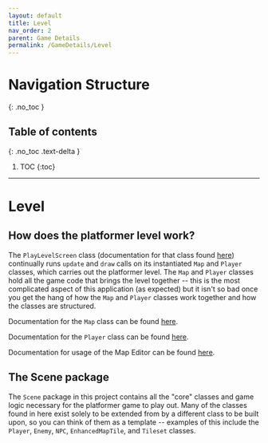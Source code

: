 ```yaml
---
layout: default
title: Level
nav_order: 2
parent: Game Details
permalink: /GameDetails/Level
---
```


# Navigation Structure
{: .no_toc }

## Table of contents
{: .no_toc .text-delta }

1. TOC
{:toc}

---

# Level

## How does the platformer level work?

The `PlayLevelScreen` class (documentation for that class found [here](./ScreensSubSections/play-level-screen.md)) continually runs `update` and `draw` calls
on its instantiated `Map` and `Player` classes, which carries out the platformer level. The `Map` and `Player` classes
hold all the game code that brings the level together -- this is the most complicated aspect of this application (as expected)
but it isn't so bad once you get the hang of how the `Map` and `Player` classes work together and how the classes are structured.

Documentation for the `Map` class can be found [here](./map.md).

Documentation for the `Player` class can be found [here]().

Documentation for usage of the Map Editor can be found [here]().

## The Scene package

The `Scene` package in this project contains all the "core" classes and game logic necessary for the platformer game to play out. Many of the classes
found in here exist solely to be extended from by a different class to be built upon, so you can think of them as a template -- examples of this include the
`Player`, `Enemy`, `NPC`, `EnhancedMapTile`, and `Tileset` classes.